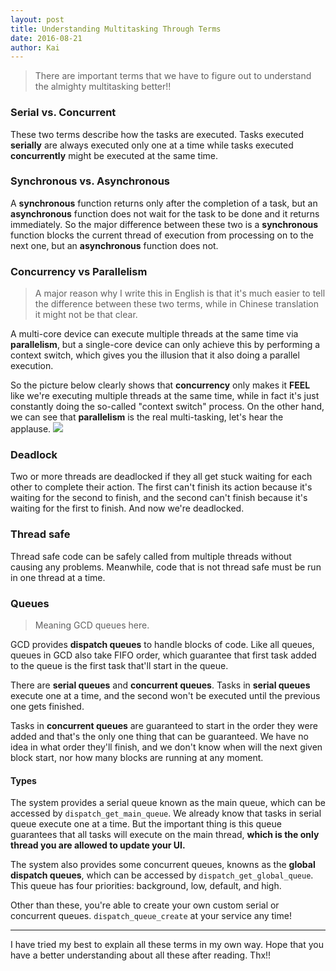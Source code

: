 ```yaml
---
layout: post
title: Understanding Multitasking Through Terms
date: 2016-08-21
author: Kai
---
```


> There are important terms that we have to figure out to understand the almighty multitasking better!!

### Serial vs. Concurrent
These two terms describe how the tasks are executed. Tasks executed **serially** are always executed only one at a time while tasks executed **concurrently** might be executed at the same time.

### Synchronous vs. Asynchronous
A **synchronous** function returns only after the completion of a task, but an **asynchronous** function does not wait for the task to be done and it returns immediately. So the major difference between these two is a **synchronous** function blocks the current thread of execution from processing on to the next one, but an **asynchronous** function does not.


### Concurrency vs Parallelism
> A major reason why I write this in English is that it's much easier to tell the difference between these two terms, while in Chinese translation it might not be that clear.

A multi-core device can execute multiple threads at the same time via **parallelism**, but a single-core device can only achieve this by performing a context switch, which gives you the illusion that it also doing a parallel execution.

So the picture below clearly shows that **concurrency** only makes it **FEEL** like we're executing multiple threads at the same time, while in fact it's just constantly doing the so-called "context switch" process. On the other hand, we can see that **parallelism** is the real multi-tasking, let's hear the applause.
![](https://koenig-media.raywenderlich.com/uploads/2014/01/Concurrency_vs_Parallelism.png)


### Deadlock
Two or more threads are deadlocked if they all get stuck waiting for each other to complete their action. The first can't finish its action because it's waiting for the second to finish, and the second can't finish because it's waiting for the first to finish. And now we're deadlocked.

### Thread safe
Thread safe code can be safely called from multiple threads without causing any problems. Meanwhile, code that is not thread safe must be run in one thread at a time.

### Queues
> Meaning GCD queues here.

GCD provides **dispatch queues** to handle blocks of code. Like all queues, queues in GCD also take FIFO order, which guarantee that first task added to the queue is the first task that'll start in the queue.

There are **serial queues** and **concurrent queues**. Tasks in **serial queues** execute one at a time, and the second won't be executed until the previous one gets finished.

Tasks in **concurrent queues** are guaranteed to start in the order they were added and that's the only one thing that can be guaranteed. We have no idea in what order they'll finish, and we don't know when will the next given block start, nor how many blocks are running at any moment.

#### Types
The system provides a serial queue known as the main queue, which can be accessed by `dispatch_get_main_queue`. We already know that tasks in serial queue execute one at a time. But the important thing is this queue guarantees that all tasks will execute on the main thread, **which is the only thread you are allowed to update your UI.**

The system also provides some concurrent queues, knowns as the **global dispatch queues**, which can be accessed by `dispatch_get_global_queue`. This queue has four priorities: background, low, default, and high.

Other than these, you're able to create your own custom serial or concurrent queues. `dispatch_queue_create` at your service any time!

------

I have tried my best to explain all these terms in my own way. Hope that you have a better understanding about all these after reading. Thx!!


